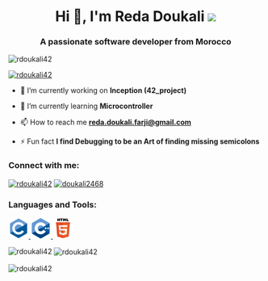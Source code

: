 <h1 align="center">Hi 👋, I'm Reda Doukali
<img src="https://situla.bitbit.net/filebin/c33101f87799108d75f09f5b5191ab04c1e165a86b214203333fb56a3e58fee7/49f1f4aad6b608eae789c894171cf3fc0e71381762043bf7bcd057ef3b0037c6?X-Amz-Algorithm=AWS4-HMAC-SHA256&X-Amz-Credential=HZXB1J7T0UN34UN512IW%2F20230716%2Fus-east-1%2Fs3%2Faws4_request&X-Amz-Date=20230716T211054Z&X-Amz-Expires=30&X-Amz-SignedHeaders=host&response-cache-control=max-age%3D30&response-content-disposition=filename%3D%22cooltext439520033870507.gif%22&response-content-type=image%2Fgif&X-Amz-Signature=71bfb4d283b7ac3b6ce17f80164eaf2363283628ffbceabead3e04b0e4cffa34"></h1>

<h3 align="center">A passionate software developer from Morocco</h3>

<p align="left"> <img src="https://komarev.com/ghpvc/?username=rdoukali42&label=Profile%20views&color=0e75b6&style=flat" alt="rdoukali42" /> </p>

<p align="left"> <a href="https://github.com/ryo-ma/github-profile-trophy"><img src="https://github-profile-trophy.vercel.app/?username=rdoukali42" alt="rdoukali42" /></a> </p>

- 🔭 I’m currently working on **Inception (42_project)**

- 🌱 I’m currently learning **Microcontroller**

- 📫 How to reach me **reda.doukali.farji@gmail.com**

- ⚡ Fun fact **I find Debugging to be an Art of finding missing semicolons**

<h3 align="left">Connect with me:</h3>
<p align="left">
<a href="https://linkedin.com/in/rdoukali42" target="blank"><img align="center" src="https://raw.githubusercontent.com/rahuldkjain/github-profile-readme-generator/master/src/images/icons/Social/linked-in-alt.svg" alt="rdoukali42" height="30" width="40" /></a>
<a href="https://www.hackerrank.com/doukali2468" target="blank"><img align="center" src="https://raw.githubusercontent.com/rahuldkjain/github-profile-readme-generator/master/src/images/icons/Social/hackerrank.svg" alt="doukali2468" height="30" width="40" /></a>
</p>

<h3 align="left">Languages and Tools:</h3>
<p align="left"> <a href="https://www.cprogramming.com/" target="_blank" rel="noreferrer"> <img src="https://raw.githubusercontent.com/devicons/devicon/master/icons/c/c-original.svg" alt="c" width="40" height="40"/> </a> <a href="https://www.w3schools.com/cpp/" target="_blank" rel="noreferrer"> <img src="https://raw.githubusercontent.com/devicons/devicon/master/icons/cplusplus/cplusplus-original.svg" alt="cplusplus" width="40" height="40"/> </a> <a href="https://www.w3.org/html/" target="_blank" rel="noreferrer"> <img src="https://raw.githubusercontent.com/devicons/devicon/master/icons/html5/html5-original-wordmark.svg" alt="html5" width="40" height="40"/> </a> </p>

<p><img align="left" src="https://github-readme-stats.vercel.app/api/top-langs?username=rdoukali42&show_icons=true&locale=en&layout=compact" alt="rdoukali42" /></p>

<p>&nbsp;<img align="center" src="https://github-readme-stats.vercel.app/api?username=rdoukali42&show_icons=true&locale=en" alt="rdoukali42" /></p>

<p><img align="center" src="https://github-readme-streak-stats.herokuapp.com/?user=rdoukali42&" alt="rdoukali42" /></p>